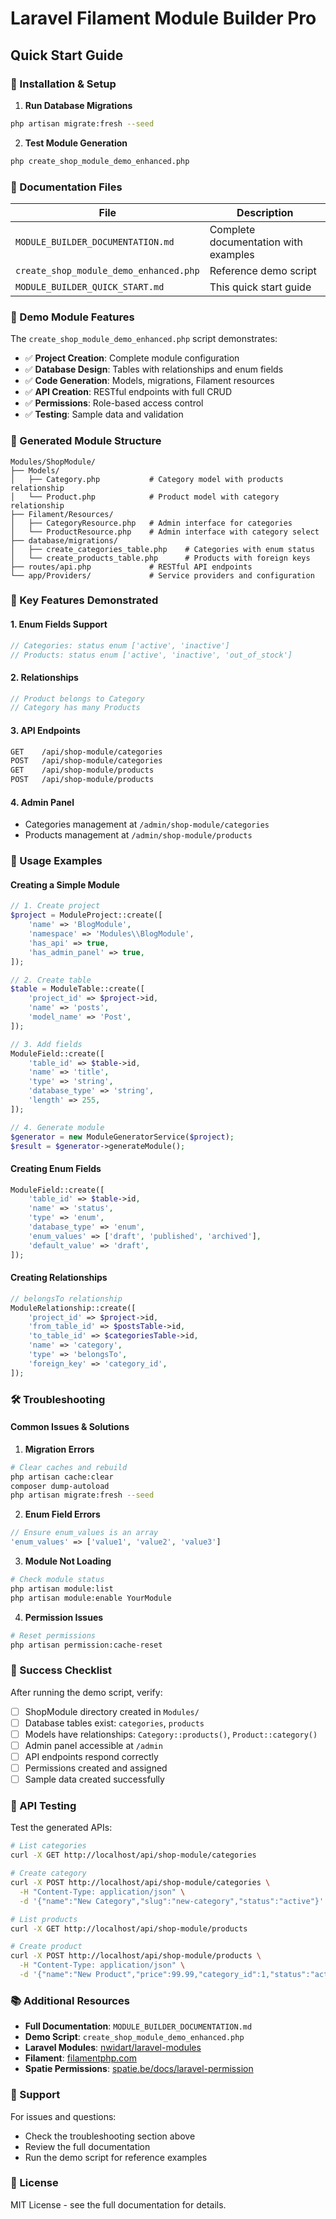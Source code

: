 # Laravel Filament Module Builder Pro

## Quick Start Guide

### 🚀 Installation & Setup

1. **Run Database Migrations**
```bash
php artisan migrate:fresh --seed
```

2. **Test Module Generation**
```bash
php create_shop_module_demo_enhanced.php
```

### 📖 Documentation Files

| File | Description |
|------|-------------|
| `MODULE_BUILDER_DOCUMENTATION.md` | Complete documentation with examples |
| `create_shop_module_demo_enhanced.php` | Reference demo script |
| `MODULE_BUILDER_QUICK_START.md` | This quick start guide |

### 🏪 Demo Module Features

The `create_shop_module_demo_enhanced.php` script demonstrates:

- ✅ **Project Creation**: Complete module configuration
- ✅ **Database Design**: Tables with relationships and enum fields
- ✅ **Code Generation**: Models, migrations, Filament resources
- ✅ **API Creation**: RESTful endpoints with full CRUD
- ✅ **Permissions**: Role-based access control
- ✅ **Testing**: Sample data and validation

### 🎯 Generated Module Structure

```
Modules/ShopModule/
├── Models/
│   ├── Category.php           # Category model with products relationship
│   └── Product.php            # Product model with category relationship
├── Filament/Resources/
│   ├── CategoryResource.php   # Admin interface for categories
│   └── ProductResource.php    # Admin interface with category select
├── database/migrations/
│   ├── create_categories_table.php    # Categories with enum status
│   └── create_products_table.php      # Products with foreign keys
├── routes/api.php             # RESTful API endpoints
└── app/Providers/             # Service providers and configuration
```

### 🔧 Key Features Demonstrated

#### 1. Enum Fields Support
```php
// Categories: status enum ['active', 'inactive']
// Products: status enum ['active', 'inactive', 'out_of_stock']
```

#### 2. Relationships
```php
// Product belongs to Category
// Category has many Products
```

#### 3. API Endpoints
```bash
GET    /api/shop-module/categories
POST   /api/shop-module/categories
GET    /api/shop-module/products
POST   /api/shop-module/products
```

#### 4. Admin Panel
- Categories management at `/admin/shop-module/categories`
- Products management at `/admin/shop-module/products`

### 📝 Usage Examples

#### Creating a Simple Module
```php
// 1. Create project
$project = ModuleProject::create([
    'name' => 'BlogModule',
    'namespace' => 'Modules\\BlogModule',
    'has_api' => true,
    'has_admin_panel' => true,
]);

// 2. Create table
$table = ModuleTable::create([
    'project_id' => $project->id,
    'name' => 'posts',
    'model_name' => 'Post',
]);

// 3. Add fields
ModuleField::create([
    'table_id' => $table->id,
    'name' => 'title',
    'type' => 'string',
    'database_type' => 'string',
    'length' => 255,
]);

// 4. Generate module
$generator = new ModuleGeneratorService($project);
$result = $generator->generateModule();
```

#### Creating Enum Fields
```php
ModuleField::create([
    'table_id' => $table->id,
    'name' => 'status',
    'type' => 'enum',
    'database_type' => 'enum',
    'enum_values' => ['draft', 'published', 'archived'],
    'default_value' => 'draft',
]);
```

#### Creating Relationships
```php
// belongsTo relationship
ModuleRelationship::create([
    'project_id' => $project->id,
    'from_table_id' => $postsTable->id,
    'to_table_id' => $categoriesTable->id,
    'name' => 'category',
    'type' => 'belongsTo',
    'foreign_key' => 'category_id',
]);
```

### 🛠️ Troubleshooting

#### Common Issues & Solutions

1. **Migration Errors**
```bash
# Clear caches and rebuild
php artisan cache:clear
composer dump-autoload
php artisan migrate:fresh --seed
```

2. **Enum Field Errors**
```php
// Ensure enum_values is an array
'enum_values' => ['value1', 'value2', 'value3']
```

3. **Module Not Loading**
```bash
# Check module status
php artisan module:list
php artisan module:enable YourModule
```

4. **Permission Issues**
```bash
# Reset permissions
php artisan permission:cache-reset
```

### 🎉 Success Checklist

After running the demo script, verify:

- [ ] ShopModule directory created in `Modules/`
- [ ] Database tables exist: `categories`, `products`
- [ ] Models have relationships: `Category::products()`, `Product::category()`
- [ ] Admin panel accessible at `/admin`
- [ ] API endpoints respond correctly
- [ ] Permissions created and assigned
- [ ] Sample data created successfully

### 🔗 API Testing

Test the generated APIs:

```bash
# List categories
curl -X GET http://localhost/api/shop-module/categories

# Create category
curl -X POST http://localhost/api/shop-module/categories \
  -H "Content-Type: application/json" \
  -d '{"name":"New Category","slug":"new-category","status":"active"}'

# List products
curl -X GET http://localhost/api/shop-module/products

# Create product
curl -X POST http://localhost/api/shop-module/products \
  -H "Content-Type: application/json" \
  -d '{"name":"New Product","price":99.99,"category_id":1,"status":"active"}'
```

### 📚 Additional Resources

- **Full Documentation**: `MODULE_BUILDER_DOCUMENTATION.md`
- **Demo Script**: `create_shop_module_demo_enhanced.php`
- **Laravel Modules**: [nwidart/laravel-modules](https://github.com/nwidart/laravel-modules)
- **Filament**: [filamentphp.com](https://filamentphp.com)
- **Spatie Permissions**: [spatie.be/docs/laravel-permission](https://spatie.be/docs/laravel-permission)

### 🤝 Support

For issues and questions:
- Check the troubleshooting section above
- Review the full documentation
- Run the demo script for reference examples

### 📄 License

MIT License - see the full documentation for details.
